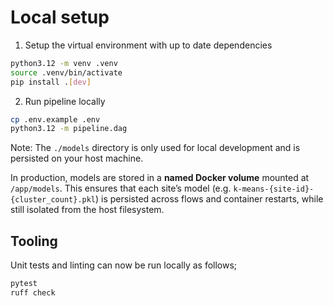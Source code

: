 # Local setup

1. Setup the virtual environment with up to date dependencies

```bash
python3.12 -m venv .venv
source .venv/bin/activate
pip install .[dev]
```

2. Run pipeline locally

```bash
cp .env.example .env
python3.12 -m pipeline.dag
```

Note: The `./models` directory is only used for local development and is persisted on your host machine.

In production, models are stored in a **named Docker volume** mounted at `/app/models`.
This ensures that each site’s model (e.g. `k-means-{site-id}-{cluster_count}.pkl`) is persisted across flows and container restarts, while still isolated from the host filesystem.

## Tooling

Unit tests and linting can now be run locally as follows;

```bash
pytest
ruff check
```
